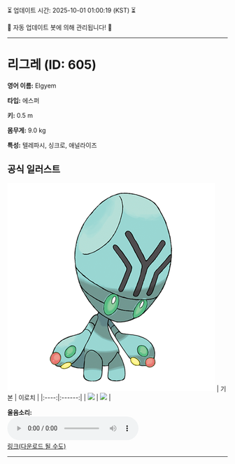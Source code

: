 
⏳ 업데이트 시간: 2025-10-01 01:00:19 (KST) ⏳

🤖 자동 업데이트 봇에 의해 관리됩니다! 🤖

---

# 리그레 (ID: 605)
**영어 이름:** Elgyem

**타입:** 에스퍼

**키:** 0.5 m

**몸무게:** 9.0 kg

**특성:** 텔레파시, 싱크로, 애널라이즈

## 공식 일러스트
![](https://raw.githubusercontent.com/PokeAPI/sprites/master/sprites/pokemon/other/official-artwork/605.png)
| 기본 | 이로치 |
|:----:|:------:|
| <img src="http://play.pokemonshowdown.com/sprites/ani/elgyem.gif" width="200"> | <img src="http://play.pokemonshowdown.com/sprites/ani-shiny/elgyem.gif" width="200"> |

**울음소리:**<br><audio controls src="https://raw.githubusercontent.com/PokeAPI/cries/main/cries/pokemon/latest/605.ogg"></audio><br> [링크(다운로드 될 수도)](https://raw.githubusercontent.com/PokeAPI/cries/main/cries/pokemon/latest/605.ogg)


---
